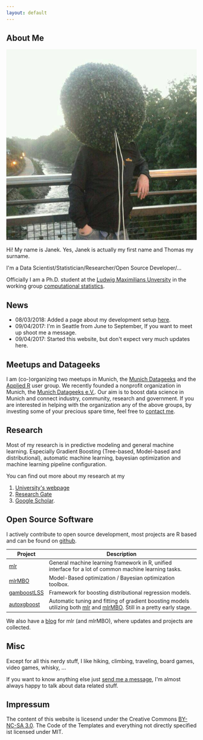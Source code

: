 ```yaml
---
layout: default
---
```


## About Me

<img class="profile-picture" src="janek.jpg">

Hi! My name is Janek. Yes, Janek is actually my first name and Thomas my surname.

I'm a Data Scientist/Statistician/Researcher/Open Source Developer/...

Officially I am a Ph.D. student at the [Ludwig Maximilians Unversity](http://www.statistik.lmu.de) in the working group [computational statistics](http://www.compstat.statistik.uni-muenchen.de).

## News

* 08/03/2018: Added a page about my development setup [here](/dev_setup).
* 09/04/2017: I'm in Seattle from June to September, If you want to meet up shoot me a message.
* 09/04/2017: Started this website, but don't expect very much updates here.

## Meetups and Datageeks

I am (co-)organizing two meetups in Munich, the [Munich Datageeks](https://www.meetup.com/de-DE/Munich-Datageeks/) and the [Applied R](https://www.meetup.com/de-DE/Applied-R-Munich/) user group.
We recently founded a nonprofit organization in Munich, the [Munich Datageeks e.V.](http://munich-datageeks.de/).
Our aim is to boost data science in Munich and connect industry, community, research and government.
If you are interested in helping with the organization any of the above groups, by investing some of your precious spare time, feel free to [contact me](/contact).


## Research

Most of my research is in predictive modeling and general machine learning.
Especially Gradient Boosting (Tree-based, Model-based and distributional), automatic machine learning, bayesian optimization and machine learning pipeline configuration.

You can find out more about my research at my

1. [University's webpage](http://www.compstat.statistik.uni-muenchen.de/people/thomas/)
2. [Research Gate](https://www.researchgate.net/profile/Janek_Thomas)
3. [Google Scholar](https://scholar.google.de/citations?user=K4_Y1z4AAAAJ&hl=en).



## Open Source Software

I actively contribute to open source development, most projects are R based and can be found on [github](https://github.com/ja-thomas).


Project | Description
--------|-------
[mlr](https://github.com/mlr-org/mlr) |  General machine learning framework in R, unified interface for a lot of common machine learning tasks.
[mlrMBO](https://github.com/mlr-org/mlrMBO) | Model-Based optimization / Bayesian optimization toolbox.
[gamboostLSS](https://github.com/boost-R/gamboostLSS) | Framework for boosting distributional regression models.
[autoxgboost](https://github.com/ja-thomas/autoxgboost) | Automatic tuning and fitting of gradient boosting models utilizing both [mlr](https://github.com/mlr-org/mlr) and [mlrMBO](https://github.com/mlr-org/mlrMBO). Still in a pretty early stage.

We also have a [blog](https://www.mlr-org.github.io) for mlr (and mlrMBO), where updates and projects are collected.


## Misc

Except for all this nerdy stuff, I like hiking, climbing, traveling, board games, video games, whisky, ...

If you want to know anything else just [send me a message](/contact), I'm almost always happy to talk about data related stuff.

## Impressum

The content of this website is licesend under the Creative Commons [BY-NC-SA 3.0](https://creativecommons.org/licenses/by-nc-sa/3.0/).
The Code of the Templates and everything not directly specified ist licensed under MIT.
